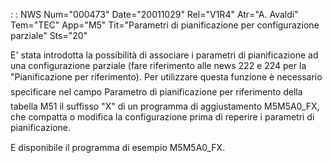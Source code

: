  :  : NWS Num="000473" Date="20011029" Rel="V1R4" Atr="A. Avaldi" Tem="TEC" App="M5" Tit="Parametri di pianificazione per configurazione parziale" Sts="20"

E' stata introdotta la possibilità di associare i parametri di pianificazione ad una configurazione
parziale (fare riferimento alle news 222 e 224 per la "Pianificazione per riferimento). Per utilizzare questa funzione è necessario specificare nel campo Parametro di pianificazione per riferimento della tabella M51 il suffisso "X" di un programma di aggiustamento M5M5A0_FX, che compatta o modifica la configurazione prima di reperire i parametri di pianificazione.

E disponibile il programma di esempio M5M5A0_FX.

